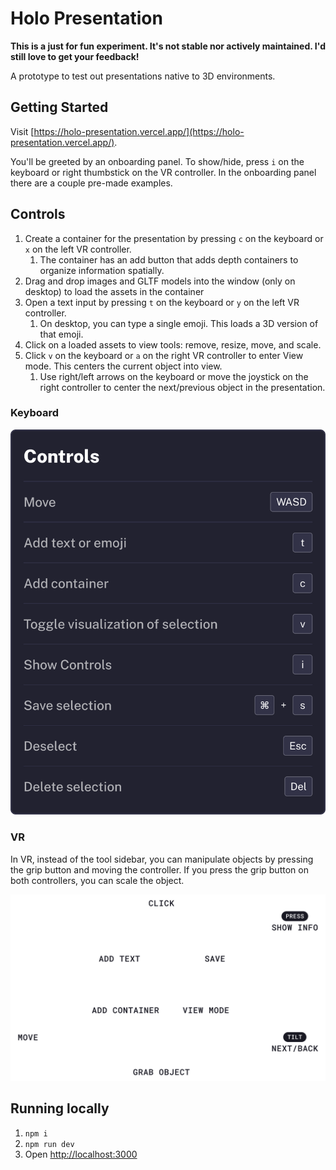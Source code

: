 # Holo Presentation

**This is a just for fun experiment. It's not stable nor actively maintained. I'd still love to get your feedback!**

A prototype to test out presentations native to 3D environments. 

## Getting Started

Visit [https://holo-presentation.vercel.app/](https://holo-presentation.vercel.app/).

You'll be greeted by an onboarding panel. To show/hide, press `i` on the keyboard or right thumbstick on the VR controller. In the onboarding panel there are a couple pre-made examples. 

## Controls

1. Create a container for the presentation by pressing `c` on the keyboard or `x` on the left VR controller.
    1. The container has an add button that adds depth containers to organize information spatially.
2. Drag and drop images and GLTF models into the window (only on desktop) to load the assets in the container
3. Open a text input by pressing `t` on the keyboard or `y` on the left VR controller.
    1. On desktop, you can type a single emoji. This loads a 3D version of that emoji.
4. Click on a loaded assets to view tools: remove, resize, move, and scale.
5. Click `v` on the keyboard or `a` on the right VR controller to enter View mode. This centers the current object into view.
    1. Use right/left arrows on the keyboard or move the joystick on the right controller to center the next/previous object in the presentation.

### Keyboard

![Keyboard controls](public/keyboard-controls.png)

### VR

In VR, instead of the tool sidebar, you can manipulate objects by pressing the grip button and moving the controller. If you press the grip button on both controllers, you can scale the object.

![VR controls](public/vr-controls.png)

## Running locally

1. `npm i`
2. `npm run dev`
3. Open [http://localhost:3000](http://localhost:3000)